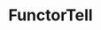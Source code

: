 ---
layout: docs
title:  "FunctorTell"
section: "mtlclasses"
source: "core/src/main/scala/cats/mtl/FunctorTell.scala"
scaladoc: "#cats.mtl.FunctorTell"
---